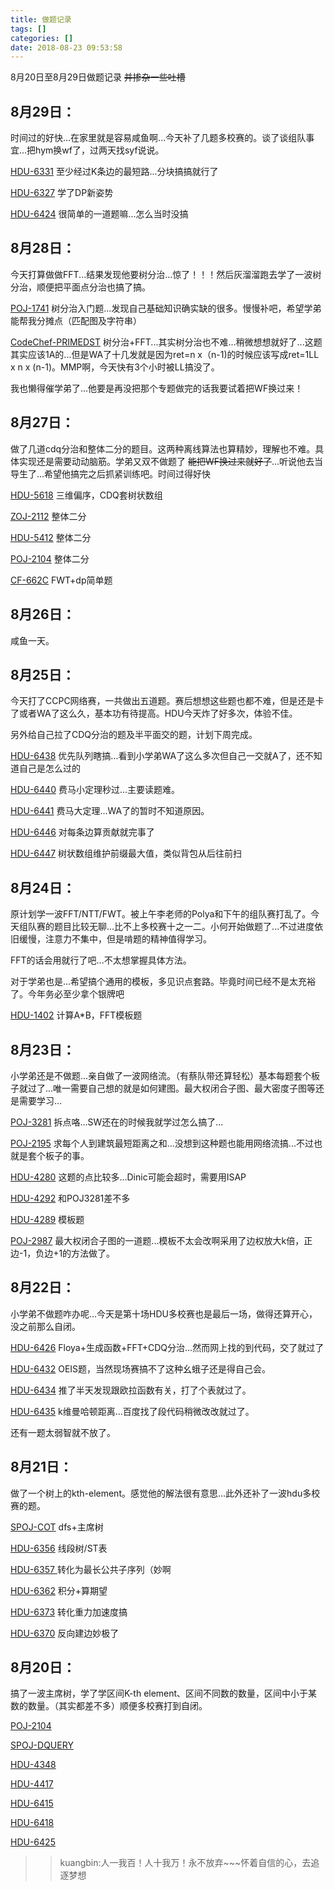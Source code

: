 ```yaml
---
title: 做题记录
tags: []
categories: []
date: 2018-08-23 09:53:58
---
```


8月20日至8月29日做题记录 <del> 并掺杂一些吐槽</del>



<!-- more -->

## 8月29日：

时间过的好快...在家里就是容易咸鱼啊...今天补了几题多校赛的。谈了谈组队事宜...把hym换wf了，过两天找syf说说。

[HDU-6331](http://acm.hdu.edu.cn/showproblem.php?pid=6331) 至少经过K条边的最短路...分块搞搞就行了

[HDU-6327](http://acm.hdu.edu.cn/showproblem.php?pid=6327) 学了DP新姿势

[HDU-6424](http://acm.hdu.edu.cn/showproblem.php?pid=6424) 很简单的一道题嘛...怎么当时没搞

## 8月28日：

今天打算做做FFT...结果发现他要树分治...惊了！！！然后灰溜溜跑去学了一波树分治，顺便把平面点分治也搞了搞。

[POJ-1741](http://poj.org/problem?id=1741) 树分治入门题...发现自己基础知识确实缺的很多。慢慢补吧，希望学弟能帮我分摊点（匹配图及字符串）

[CodeChef-PRIMEDST](https://www.codechef.com/problems/PRIMEDST) 树分治+FFT...其实树分治也不难...稍微想想就好了...这题其实应该1A的...但是WA了十几发就是因为ret=n x（n-1)的时候应该写成ret=1LL x n x (n-1)。MMP啊，今天快有3个小时被LL搞没了。

我也懒得催学弟了...他要是再没把那个专题做完的话我要试着把WF换过来！

## 8月27日：

做了几道cdq分治和整体二分的题目。这两种离线算法也算精妙，理解也不难。具体实现还是需要动动脑筋。学弟又双不做题了 <del> 能把WF换过来就好了</del>...听说他去当导生了...希望他搞完之后抓紧训练吧。时间过得好快

[HDU-5618](http://acm.hdu.edu.cn/showproblem.php?pid=5618) 三维偏序，CDQ套树状数组

[ZOJ-2112](http://acm.zju.edu.cn/onlinejudge/showProblem.do?problemCode=2112) 整体二分

[HDU-5412](http://acm.hdu.edu.cn/showproblem.php?pid=5412) 整体二分

[POJ-2104](http://poj.org/problem?id=2104) 整体二分

[CF-662C](http://codeforces.com/problemset/problem/662/C) FWT+dp简单题

## 8月26日：

咸鱼一天。

## 8月25日：

今天打了CCPC网络赛，一共做出五道题。赛后想想这些题也都不难，但是还是卡了或者WA了这么久，基本功有待提高。HDU今天炸了好多次，体验不佳。

另外给自己拉了CDQ分治的题及半平面交的题，计划下周完成。


[HDU-6438](http://acm.hdu.edu.cn/showproblem.php?pid=6438) 优先队列瞎搞...看到小学弟WA了这么多次但自己一交就A了，还不知道自己是怎么过的

[HDU-6440](http://acm.hdu.edu.cn/showproblem.php?pid=6440) 费马小定理秒过...主要读题难。

[HDU-6441](http://acm.hdu.edu.cn/showproblem.php?pid=6441) 费马大定理...WA了的暂时不知道原因。

[HDU-6446](http://acm.hdu.edu.cn/showproblem.php?pid=6446) 对每条边算贡献就完事了

[HDU-6447](http://acm.hdu.edu.cn/showproblem.php?pid=6447) 树状数组维护前缀最大值，类似背包从后往前扫

## 8月24日：

原计划学一波FFT/NTT/FWT。被上午李老师的Polya和下午的组队赛打乱了。今天组队赛的题目比较无聊...比不上多校赛十之一二。小何开始做题了...不过进度依旧缓慢，注意力不集中，但是啃题的精神值得学习。

FFT的话会用就行了吧...不太想掌握具体方法。

对于学弟也是...希望搞个通用的模板，多见识点套路。毕竟时间已经不是太充裕了。今年务必至少拿个银牌吧

[HDU-1402](http://acm.hdu.edu.cn/showproblem.php?pid=1402)
 计算A*B，FFT模板题



## 8月23日：

小学弟还是不做题...亲自做了一波网络流。（有蔡队带还算轻松）基本每题套个板子就过了...唯一需要自己想的就是如何建图。最大权闭合子图、最大密度子图等还是需要学习...

[POJ-3281](http://poj.org/problem?id=3281) 拆点咯...SW还在的时候我就学过怎么搞了...

[POJ-2195](http://poj.org/problem?id=2195) 求每个人到建筑最短距离之和...没想到这种题也能用网络流搞...不过也就是套个板子的事。

[HDU-4280](http://acm.hdu.edu.cn/showproblem.php?pid=4280) 这题的点比较多...Dinic可能会超时，需要用ISAP

[HDU-4292](http://acm.hdu.edu.cn/showproblem.php?pid=4292) 和POJ3281差不多

[HDU-4289](http://acm.hdu.edu.cn/showproblem.php?pid=4289) 模板题

[POJ-2987](http://poj.org/problem?id=2987) 最大权闭合子图的一道题...模板不太会改啊采用了边权放大k倍，正边-1，负边+1的方法做了。

## 8月22日：

小学弟不做题咋办呢...今天是第十场HDU多校赛也是最后一场，做得还算开心，没之前那么自闭。

[HDU-6426](http://acm.hdu.edu.cn/showproblem.php?pid=6426) Floya+生成函数+FFT+CDQ分治...然而网上找的到代码，交了就过了

[HDU-6432](http://acm.hdu.edu.cn/showproblem.php?pid=6432) OEIS题，当然现场赛搞不了这种幺蛾子还是得自己会。

[HDU-6434](http://acm.hdu.edu.cn/showproblem.php?pid=6434) 推了半天发现跟欧拉函数有关，打了个表就过了。

[HDU-6435](http://acm.hdu.edu.cn/showproblem.php?pid=6435) k维曼哈顿距离...百度找了段代码稍微改改就过了。

还有一题太弱智就不放了。

## 8月21日：

做了一个树上的kth-element。感觉他的解法很有意思...此外还补了一波hdu多校赛的题。

[SPOJ-COT](https://cn.vjudge.net/problem/27637/origin)  dfs+主席树

[HDU-6356](http://acm.hdu.edu.cn/showproblem.php?pid=6356)  线段树/ST表

[HDU-6357 ](http://acm.hdu.edu.cn/showproblem.php?pid=6357) 转化为最长公共子序列（妙啊

[HDU-6362](http://acm.hdu.edu.cn/showproblem.php?pid=6362)  积分+算期望
 
[HDU-6373](http://acm.hdu.edu.cn/showproblem.php?pid=6373) 转化重力加速度搞

[HDU-6370](http://acm.hdu.edu.cn/showproblem.php?pid=6370) 反向建边妙极了

## 8月20日：

搞了一波主席树，学了学区间K-th element、区间不同数的数量，区间中小于某数的数量。（其实都差不多）顺便多校赛打到自闭。

[POJ-2104](http://poj.org/problem?id=2104)

 [SPOJ-DQUERY](https://www.spoj.com/problems/DQUERY/en/) 

 [HDU-4348](http://acm.hdu.edu.cn/showproblem.php?pid=4348)

 [HDU-4417](http://acm.hdu.edu.cn/showproblem.php?pid=4417)

[HDU-6415](http://acm.hdu.edu.cn/showproblem.php?pid=6415)

[HDU-6418 ](http://acm.hdu.edu.cn/showproblem.php?pid=6418)

 [HDU-6425](http://acm.hdu.edu.cn/showproblem.php?pid=6425)


>> kuangbin:人一我百！人十我万！永不放弃~~~怀着自信的心，去追逐梦想